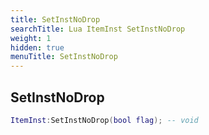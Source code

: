 ```yaml
---
title: SetInstNoDrop
searchTitle: Lua ItemInst SetInstNoDrop
weight: 1
hidden: true
menuTitle: SetInstNoDrop
---
```

## SetInstNoDrop
```lua
ItemInst:SetInstNoDrop(bool flag); -- void
```